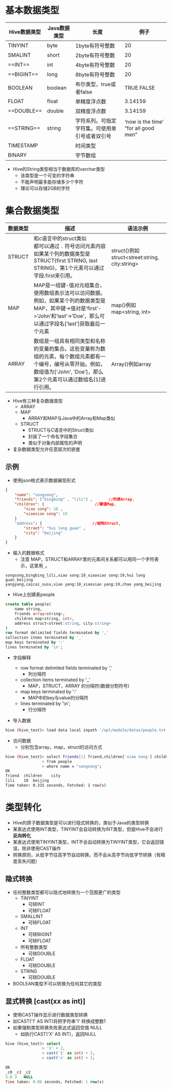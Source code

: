 # 基本数据类型

| Hive数据类型 | Java数据类型 | 长度                                           | 例子                                 |
| ------------ | ------------ | ---------------------------------------------- | ------------------------------------ |
| TINYINT      | byte         | 1byte有符号整数                                | 20                                   |
| SMALINT      | short        | 2byte有符号整数                                | 20                                   |
| ==INT==      | int          | 4byte有符号整数                                | 20                                   |
| ==BIGINT==   | long         | 8byte有符号整数                                | 20                                   |
| BOOLEAN      | boolean      | 布尔类型，true或者false                        | TRUE  FALSE                          |
| FLOAT        | float        | 单精度浮点数                                   | 3.14159                              |
| ==DOUBLE==   | double       | 双精度浮点数                                   | 3.14159                              |
| ==STRING==   | string       | 字符系列。可指定字符集。可使用单引号或者双引号 | ‘now is the time’ “for all good men” |
| TIMESTAMP    |              | 时间类型                                       |                                      |
| BINARY       |              | 字节数组                                       |                                      |

- Hive的String类型相当于数据库的varchar类型
  - 该类型是一个可变的字符串
  - 不能声明最多能存储多少个字符
  - 理论可以存储2GB的字符



# 集合数据类型

| 数据类型 | 描述                                                         | 语法示例                                       |
| -------- | ------------------------------------------------------------ | ---------------------------------------------- |
| STRUCT   | 和c语言中的struct类似<br />都可以通过 `.` 符号访问元素内容<br />如果某个列的数据类型是STRUCT{first STRING, last STRING}，第1个元素可以通过字段.first来引用。 | struct()例如struct<street:string, city:string> |
| MAP      | MAP是一组键-值对元组集合，使用数组表示法可以访问数据。例如，如果某个列的数据类型是MAP，其中键->值对是’first’->’John’和’last’->’Doe’，那么可以通过字段名[‘last’]获取最后一个元素 | map()例如map<string, int>                      |
| ARRAY    | 数组是一组具有相同类型和名称的变量的集合。这些变量称为数组的元素，每个数组元素都有一个编号，编号从零开始。例如，数组值为[‘John’, ‘Doe’]，那么第2个元素可以通过数组名[1]进行引用。 | Array()例如array<string>                       |

- Hive有三种复杂数据类型
  - ARRAY
  - MAP 
    - ARRAY和MAP与Java中的Array和Map类似
  - STRUCT
    - STRUCT与C语言中的Struct类似
    - 封装了一个命名字段集合
    - 类似于对象内部属性的声明
- 复杂数据类型允许任意层次的嵌套



## 示例

- 使用json格式表示数据展现形式

```json
{
    "name": "songsong",
    "friends": ["bingbing" , "lili"] ,       //列表Array, 
    "children": {                      //键值Map,
        "xiao song": 18 ,
        "xiaoxiao song": 19
    }
    "address": {                      //结构Struct,
        "street": "hui long guan" ,
        "city": "beijing" 
    }
}
```

- 输入的数据格式
  - 注意 MAP，STRUCT和ARRAY里的元素间关系都可以用同一个字符表示，这里用`_`。

```text
songsong,bingbing_lili,xiao song:18_xiaoxiao song:19,hui long guan_beijing
yangyang,caicai_susu,xiao yang:18_xiaoxiao yang:19,chao yang_beijing
```

- Hive上创建表people

```sql
create table people(
    name string,
    friends array<string>,
    children map<string, int>,
    address struct<street:string, city:string>
)
row format delimited fields terminated by ','
collection items terminated by '_'
map keys terminated by ':'
lines terminated by '\n';
```

- 字段解释
  - row format delimited fields terminated by ','  
    - 列分隔符
  - collection items terminated by '_' 
    - MAP，STRUCT，ARRAY 的分隔符(数据分割符号)
  - map keys terminated by ':'
    - MAP中的key与value的分隔符
  - lines terminated by '\n';
    - 行分隔符

- 导入数据

```bash
hive (hive_test)> load data local inpath '/opt/module/datas/people.txt' into table people;
```

- 访问数据
  - 分别包含array，map，struct的访问方式

```bash
hive (hive_test)> select friends[1] friend,children['xiao song'] children,address.city
                > from people
                > where name = "songsong";
OK
friend	children	city
lili	18	beijing
Time taken: 0.315 seconds, Fetched: 1 row(s)
```



# 类型转化

- Hive的原子数据类型是可以进行隐式转换的，类似于Java的类型转换
- 某表达式使用INT类型，TINYINT会自动转换为INT类型，但是Hive不会进行**反向转化**
- 某表达式使用TINYINT类型，INT不会自动转换为TINYINT类型，它会返回错误，除非使用CAST操作
- 转换原则，从低字节往高字节自动转换，而不会从高字节向低字节转换（有精度丢失问题）



## 隐式转换

- 任何整数类型都可以隐式地转换为一个范围更广的类型
  - TINYINT
    - 可转INT
    - 可转FLOAT
  - SMALLINT
    - 可转FLOAT
  - INT
    - 可转BIGINT
    - 可转FLOAT
  - 所有整数类型
    - 可转DOUBLE
  - FLOAT
    - 可转DOUBLE
  - STRING
    - 可转DOUBLE
- BOOLEAN类型不可以转换为任何其它的类型



## 显式转换 [cast(xx as int)]

- 使用CAST操作显示进行数据类型转换
- 如CAST('1' AS INT)将把字符串'1' 转换成整数1
- 如果强制类型转换失败表达式返回空值 NULL
  - 如执行CAST('X' AS INT)，返回NULL

```sql
hive (hive_test)> select
                > '1' + 2,
                > cast('1' as int) + 2,
                > cast('x' as int) + 2;
                
OK
_c0	_c1	_c2
3.0	3	NULL
Time taken: 0.06 seconds, Fetched: 1 row(s)
```



